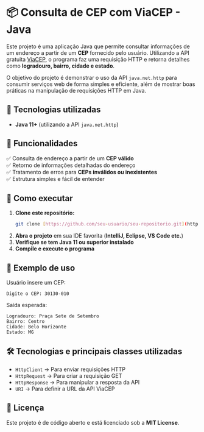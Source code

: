 # 📦 Consulta de CEP com ViaCEP - Java

Este projeto é uma aplicação Java que permite consultar informações de um endereço a partir de um **CEP** fornecido pelo usuário. Utilizando a API gratuita [ViaCEP](https://viacep.com.br/), o programa faz uma requisição HTTP e retorna detalhes como **logradouro, bairro, cidade e estado**.

O objetivo do projeto é demonstrar o uso da API `java.net.http` para consumir serviços web de forma simples e eficiente, além de mostrar boas práticas na manipulação de requisições HTTP em Java.

## 🚀 Tecnologias utilizadas
- **Java 11+** (utilizando a API `java.net.http`)

## 📌 Funcionalidades
✅ Consulta de endereço a partir de um **CEP válido**  
✅ Retorno de informações detalhadas do endereço  
✅ Tratamento de erros para **CEPs inválidos ou inexistentes**  
✅ Estrutura simples e fácil de entender  

## 🔧 Como executar
1. **Clone este repositório:**  
   ```bash
   git clone [https://github.com/seu-usuario/seu-repositorio.git](https://github.com/PedroFDias/BuscadorCep-API-ViaCep.git)
   ```  
2. **Abra o projeto** em sua IDE favorita (**IntelliJ, Eclipse, VS Code etc.**)  
3. **Verifique se tem Java 11 ou superior instalado**  
4. **Compile e execute o programa**  

## 📖 Exemplo de uso
Usuário insere um CEP:  
```
Digite o CEP: 30130-010
```
Saída esperada:  
```
Logradouro: Praça Sete de Setembro
Bairro: Centro
Cidade: Belo Horizonte
Estado: MG
```

## 🛠 Tecnologias e principais classes utilizadas
- `HttpClient` → Para enviar requisições HTTP  
- `HttpRequest` → Para criar a requisição GET  
- `HttpResponse` → Para manipular a resposta da API  
- `URI` → Para definir a URL da API ViaCEP  

## 📜 Licença
Este projeto é de código aberto e está licenciado sob a **MIT License**.

